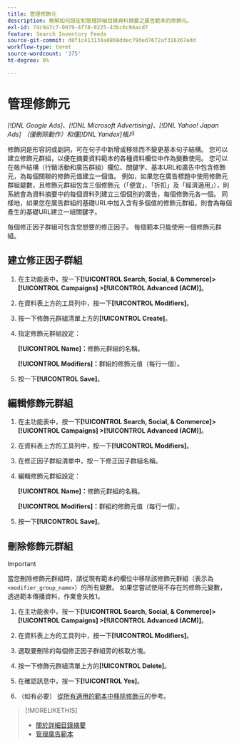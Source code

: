 ```yaml
---
title: 管理修飾元
description: 瞭解如何設定和管理詳細目錄資料摘要之廣告範本的修飾元。
exl-id: 74c9a7c7-0979-4f78-9225-43bc6c94acd7
feature: Search Inventory Feeds
source-git-commit: d0f1c413134a0868ddec79ded7672af316267edd
workflow-type: tm+mt
source-wordcount: '375'
ht-degree: 0%

---
```


# 管理修飾元

*[!DNL Google Ads]、[!DNL Microsoft Advertising]、[!DNL Yahoo! Japan Ads] （僅刪除動作）和僅[!DNL Yandex]帳戶*

修飾詞是形容詞或副詞，可在句子中新增或移除而不變更基本句子結構。 您可以建立修飾元群組，以便在摘要資料範本的各種資料欄位中作為變數使用。 您可以在帳戶結構（行銷活動和廣告群組）欄位、關鍵字、基本URL和廣告中包含修飾元，為每個關聯的修飾元值建立一個值。 例如，如果您在廣告標題中使用修飾元群組變數，且修飾元群組包含三個修飾元（「便宜」、「折扣」及「經濟適用」），則系統會為資料摘要中的每個資料列建立三個個別的廣告，每個修飾元各一個。 同樣地，如果您在廣告群組的基礎URL中加入含有多個值的修飾元群組，則會為每個產生的基礎URL建立一組關鍵字。

每個修正因子群組可包含您想要的修正因子。 每個範本只能使用一個修飾元群組。

## 建立修正因子群組

1. 在主功能表中，按一下&#x200B;**[!UICONTROL Search, Social, & Commerce]> [!UICONTROL Campaigns] >[!UICONTROL Advanced (ACM)]**。

1. 在資料表上方的工具列中，按一下&#x200B;**[!UICONTROL Modifiers]**。

1. 按一下修飾元群組清單上方的&#x200B;**[!UICONTROL Create]**。

1. 指定修飾元群組設定：

   **[!UICONTROL Name]：**&#x200B;修飾元群組的名稱。

   **[!UICONTROL Modifiers]：**&#x200B;群組的修飾元值（每行一個）。

1. 按一下&#x200B;**[!UICONTROL Save]**。

## 編輯修飾元群組

1. 在主功能表中，按一下&#x200B;**[!UICONTROL Search, Social, & Commerce]> [!UICONTROL Campaigns] >[!UICONTROL Advanced (ACM)]**。

1. 在資料表上方的工具列中，按一下&#x200B;**[!UICONTROL Modifiers]**。

1. 在修正因子群組清單中，按一下修正因子群組名稱。

1. 編輯修飾元群組設定：

   **[!UICONTROL Name]：**&#x200B;修飾元群組的名稱。

   **[!UICONTROL Modifiers]：**&#x200B;群組的修飾元值（每行一個）。

1. 按一下&#x200B;**[!UICONTROL Save]**。

## 刪除修飾元群組

>[!IMPORTANT]
>
>當您刪除修飾元群組時，請從現有範本的欄位中移除該修飾元群組（表示為`<modifier_group_name>`）的所有變數。 如果您嘗試使用不存在的修飾元變數，透過範本傳播資料，作業會失敗1。

1. 在主功能表中，按一下&#x200B;**[!UICONTROL Search, Social, & Commerce]> [!UICONTROL Campaigns] >[!UICONTROL Advanced (ACM)]**。

1. 在資料表上方的工具列中，按一下&#x200B;**[!UICONTROL Modifiers]**。

1. 選取要刪除的每個修正因子群組旁的核取方塊。

1. 按一下修飾元群組清單上方的&#x200B;**[!UICONTROL Delete]**。

1. 在確認訊息中，按一下&#x200B;**[!UICONTROL Yes]**。

1. （如有必要） [從所有適用的範本中移除修飾元](/help/search-social-commerce/campaign-management/inventory-feeds/ad-templates/ad-template-manage.md)的參考。

>[!MORELIKETHIS]
>
>* [關於詳細目錄摘要](/help/search-social-commerce/campaign-management/inventory-feeds/inventory-feeds-about.md)
>* [管理廣告範本](/help/search-social-commerce/campaign-management/inventory-feeds/ad-templates/ad-template-manage.md)
